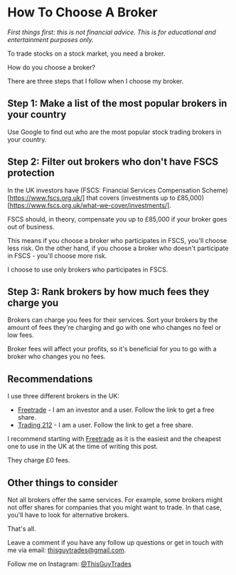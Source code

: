 # How To Choose A Broker

_First things first: this is not financial advice. This is for educational and entertainment purposes only._

To trade stocks on a stock market, you need a broker.

How do you choose a broker?

There are three steps that I follow when I choose my broker.

## Step 1: Make a list of the most popular brokers in your country

Use Google to find out who are the most popular stock trading brokers in your country.

## Step 2: Filter out brokers who don't have FSCS protection

In the UK investors have (FSCS: Financial Services Compensation Scheme)[https://www.fscs.org.uk/] that covers (investments up to £85,000)[https://www.fscs.org.uk/what-we-cover/investments/].

FSCS should, in theory, compensate you up to £85,000 if your broker goes out of business.

This means if you choose a broker who participates in FSCS, you'll choose less risk. On the other hand, if you choose a broker who doesn't participate in FSCS - you'll choose more risk.

I choose to use only brokers who participates in FSCS.

## Step 3: Rank brokers by how much fees they charge you

Brokers can charge you fees for their services. Sort your brokers by the amount of fees they're charging and go with one who changes no feel or low fees.

Broker fees will affect your profits, so it's beneficial for you to go with a broker who changes you no fees.

## Recommendations

I use three different brokers in the UK:
+ [Freetrade](https://freetrade.io/freeshare?code=HXL1PCFK0N&sender=YxfmwwRA) - I am an investor and a user. Follow the link to get a free share.
+ [Trading 212](http://www.trading212.com/invite/FMXVupQC) - I am a user. Follow the link to get a free share.

I recommend starting with [Freetrade](https://freetrade.io/freeshare?code=HXL1PCFK0N&sender=YxfmwwRA) as it is the easiest and the cheapest one to use in the UK at the time of writing this post.

They charge £0 fees.

## Other things to consider

Not all brokers offer the same services. For example, some brokers might not offer shares for companies that you might want to trade. In that case, you'll have to look for alternative brokers.

That's all.

Leave a comment if you have any follow up questions or get in touch with me via email: [thisguytrades@gmail.com](mailto:thisguytrades@gmail.com).

Follow me on Instagram: [@ThisGuyTrades](https://www.instagram.com/thisguytrades/)

